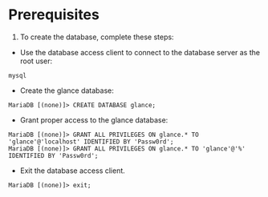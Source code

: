 # Prerequisites
1. To create the database, complete these steps:
* Use the database access client to connect to the database server as the root user:
```shell
mysql
```
* Create the glance database:
```shell
MariaDB [(none)]> CREATE DATABASE glance;
```
* Grant proper access to the glance database:
```shell
MariaDB [(none)]> GRANT ALL PRIVILEGES ON glance.* TO 'glance'@'localhost' IDENTIFIED BY 'Passw0rd';
MariaDB [(none)]> GRANT ALL PRIVILEGES ON glance.* TO 'glance'@'%' IDENTIFIED BY 'Passw0rd';
```
* Exit the database access client.
```shell
MariaDB [(none)]> exit;
```
